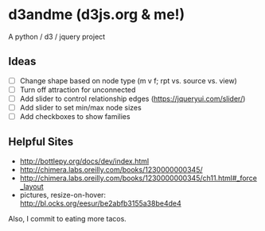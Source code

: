 # d3andme (d3js.org & me!)
A python / d3 / jquery project


## Ideas
* [ ] Change shape based on node type (m v f; rpt vs. source vs. view)
* [ ] Turn off attraction for unconnected
* [ ] Add slider to control relationship edges (https://jqueryui.com/slider/)
* [ ] Add slider to set min/max node sizes 
* [ ] Add checkboxes to show families

## Helpful Sites
* http://bottlepy.org/docs/dev/index.html
* http://chimera.labs.oreilly.com/books/1230000000345/
* http://chimera.labs.oreilly.com/books/1230000000345/ch11.html#_force_layout
* pictures, resize-on-hover: http://bl.ocks.org/eesur/be2abfb3155a38be4de4

Also, I commit to eating more tacos.
